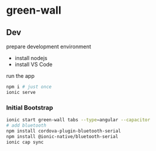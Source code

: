 # green-wall

## Dev

prepare development environment
- install nodejs
- install VS Code

run the app

```bash
npm i # just once
ionic serve
```

### Initial Bootstrap

```bash
ionic start green-wall tabs --type=angular --capacitor
# add bluetooth
npm install cordova-plugin-bluetooth-serial
npm install @ionic-native/bluetooth-serial
ionic cap sync
```
